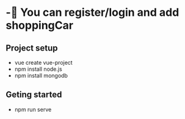 # -:star2: You can register/login and add shoppingCar

## Project setup

- vue create vue-project
- npm install node.js
- npm install mongodb

## Geting started

- npm run serve
